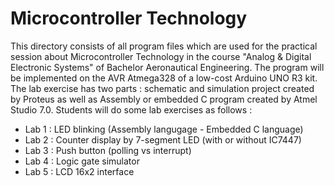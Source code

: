 # Microcontroller Technology
 
This directory consists of all program files which are used for the practical session about Microcontroller Technology in the course "Analog & Digital Electronic Systems" of Bachelor Aeronautical Engineering. The program will be implemented on the AVR Atmega328 of a low-cost Arduino UNO R3 kit. The lab exercise has two parts : schematic and simulation project created by Proteus as well as Assembly or embedded C program created by Atmel Studio 7.0. 
Students will do some lab exercises as follows : 
- Lab 1 : LED blinking (Assembly langugage - Embedded C language)
- Lab 2 : Counter display by 7-segment LED  (with or without IC7447)
- Lab 3 : Push button (polling vs interrupt)
- Lab 4 : Logic gate simulator
- Lab 5 : LCD 16x2 interface

